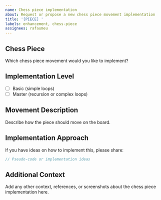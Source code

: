 ```yaml
---
name: Chess piece implementation
about: Request or propose a new chess piece movement implementation
title: '[PIECE] '
labels: enhancement, chess-piece
assignees: rafaumeu
---
```


## Chess Piece

Which chess piece movement would you like to implement?

## Implementation Level

- [ ] Basic (simple loops)
- [ ] Master (recursion or complex loops)

## Movement Description

Describe how the piece should move on the board.

## Implementation Approach

If you have ideas on how to implement this, please share:

```cpp
// Pseudo-code or implementation ideas
```

## Additional Context

Add any other context, references, or screenshots about the chess piece implementation here.
